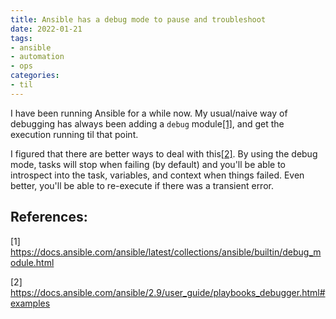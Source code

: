 ```yaml
---
title: Ansible has a debug mode to pause and troubleshoot
date: 2022-01-21
tags:
- ansible
- automation
- ops
categories:
- til
---
```


I have been running Ansible for a while now.
My usual/naive way of debugging has always been adding a `debug` module[[1]](https://docs.ansible.com/ansible/latest/collections/ansible/builtin/debug_module.html), and get the execution running til that point.

I figured that there are better ways to deal with this[[2]](https://docs.ansible.com/ansible/2.9/user_guide/playbooks_debugger.html#examples).
By using the debug mode, tasks will stop when failing (by default) and you'll be able to introspect into the task, variables, and context when things failed.
Even better, you'll be able to re-execute if there was a transient error.

<!--more-->
## References:

[1] https://docs.ansible.com/ansible/latest/collections/ansible/builtin/debug_module.html

[2] https://docs.ansible.com/ansible/2.9/user_guide/playbooks_debugger.html#examples

